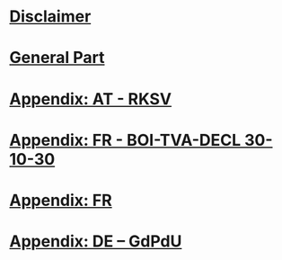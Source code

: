 ﻿# [Disclaimer](disclaimer/disclaimer.md)
# [General Part](general/general.md)
# [Appendix: AT - RKSV](appendix-at-rksv/appendix-at-rksv.md)
# [Appendix: FR - BOI-TVA-DECL 30-10-30](appendix-fr-boi-tva-decl-30-10-30/appendix-fr-boi-tva-decl-30-10-30.md)
# [Appendix: FR](appendix-fr/appendix-fr.md)
# [Appendix: DE – GdPdU](appendix-de-gdpdu/appendix-de-gdpdu.md)
